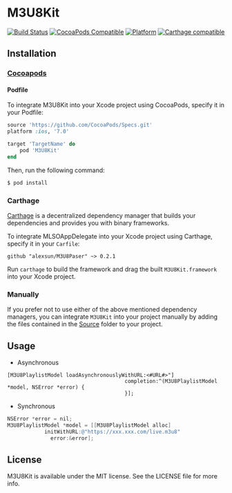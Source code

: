# M3U8Kit

[![Build Status](https://travis-ci.org/alexsun/M3U8Paser.svg?branch=master)](https://travis-ci.org/alexsun/M3U8Paser)
[![CocoaPods Compatible](https://img.shields.io/cocoapods/v/M3U8Kit.svg)](https://img.shields.io/cocoapods/v/M3U8Kit.svg)
[![Platform](https://img.shields.io/cocoapods/p/M3U8Kit.svg?style=flat)](http://cocoadocs.org/docsets/M3U8Kit)
[![Carthage compatible](https://img.shields.io/badge/Carthage-compatible-4BC51D.svg?style=flat)](https://github.com/Carthage/Carthage)

<a id="installation"></a>
## Installation

### [Cocoapods](https://cocoapods.org/)

#### Podfile

To integrate M3U8Kit into your Xcode project using CocoaPods, specify it in your Podfile:

```ruby
source 'https://github.com/CocoaPods/Specs.git'
platform :ios, '7.0'

target 'TargetName' do
    pod 'M3U8Kit'
end
```

Then, run the following command:

```bash
$ pod install
```

### Carthage

[Carthage](https://github.com/Carthage/Carthage) is a decentralized dependency manager that builds your dependencies and provides you with binary frameworks.

To integrate MLSOAppDelegate into your Xcode project using Carthage, specify it in your `Carfile`:

```ogdl
github "alexsun/M3U8Paser" ~> 0.2.1 
```

Run `carthage` to build the framework and drag the built `M3U8Kit.framework` into your Xcode project.

### Manually

If you prefer not to use either of the above mentioned dependency managers, you can integrate `M3U8Kit` into your project manually by adding the files contained in the [Source](https://github.com/alexsun/M3U8Paser/tree/master/Source) folder to your project.

## Usage

- Asynchronous

```objc
[M3U8PlaylistModel loadAsynchronouslyWithURL:<#URL#>"]
                                      completion:^(M3U8PlaylistModel *model, NSError *error) {
                                      }];
```

- Synchronous

```objective-c
NSError *error = nil;
M3U8PlaylistModel *model = [[M3U8PlaylistModel alloc] 
            initWithURL:@"https://xxx.xxx.com/live.m3u8"
              error:&error];
```

## License

M3U8Kit is available under the MIT license. See the LICENSE file for more info.